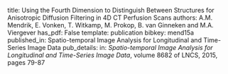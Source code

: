 title: Using the Fourth Dimension to Distinguish Between Structures for Anisotropic Diffusion Filtering in 4D CT Perfusion Scans
authors: A.M. Mendrik, E. Vonken, T. Witkamp, M. Prokop, B. van Ginneken and M.A. Viergever
has_pdf: False
template: publication
bibkey: mend15a
published_in: Spatio-temporal Image Analysis for Longitudinal and Time-Series Image Data
pub_details: in: <i>Spatio-temporal Image Analysis for Longitudinal and Time-Series Image Data</i>, volume 8682 of LNCS, 2015, pages 79-87
